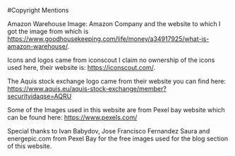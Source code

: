 #Copyright Mentions 

Amazon Warehouse Image:
Amazon Company and the website to which I got the image from which is https://www.goodhousekeeping.com/life/money/a34917925/what-is-amazon-warehouse/.

Icons and logos came from iconscout I claim no ownership of the icons used here, their website is: https://iconscout.com/.

The Aquis stock exchange logo came from their website you can find here: https://www.aquis.eu/aquis-stock-exchange/member?securityidaqse=AQRU

Some of the Images used in this website are from Pexel bay website which can be found here: https://www.pexels.com/

Special thanks to Ivan Babydov, Jose Francisco Fernandez Saura and energepic.com from Pexel Bay for the free images used for the blog section of this website.

